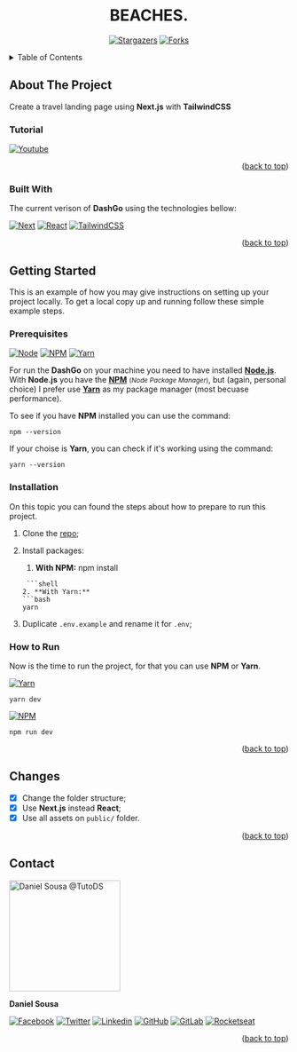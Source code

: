 <div align="center">
    <h1 style="text-transform: uppercase;">BEACHES.</h1>

[![Stargazers][stars-shield]][stars-url] [![Forks][forks-shield]][forks-url]

</div>

<!-- TABLE OF CONTENTS -->
<details>
  <summary>Table of Contents</summary>
  <description>

- [About The Project](#about-the-project)
    - [Built With](#built-with)
- [Getting Started](#getting-started)
    - [Prerequisites](#prerequisites)
    - [Installation](#installation)
    - [How to Run](#how-to-run)
- [Changes](#changes)
    - [Personal Configs/Choices](#personal-configschoices)
- [Contact](#contact)

    </description>

</details>

## About The Project

Create a travel landing page using **Next.js** with **TailwindCSS**


### Tutorial
[![Youtube][tutorial]][tutorial-url]

<p align="right">(<a href="#readme-top">back to top</a>)</p>

### Built With

The current verison of **DashGo** using the technologies bellow:

[![Next][next.js]][next-url] [![React][react.js]][react-url]
[![TailwindCSS][tailwindcss]][tailwind-url]

[//]: # (On this project you can found other packages like:)

[//]: # ([![Prettier][prettier]][prettier-url] [![ESLint][eslint]][eslint-url] [![CommitLint][commitlint]][commitlint-url])

[//]: # ()
[//]: # (> **Note:** **ESLint**, **Prettier** and other things can be changed, the settings you will found is a personal choice, not a requirement.)

<p align="right">(<a href="#readme-top">back to top</a>)</p>

## Getting Started

This is an example of how you may give instructions on setting up your project locally.
To get a local copy up and running follow these simple example steps.

### Prerequisites

[![Node][node]][node-url] [![NPM][npm]][npm-url] [![Yarn][yarn]][yarn-url]

For run the **DashGo** on your machine you need to have installed [**Node.js**][node-url]. With **Node.js** you have the [**NPM**][npm-url]
<small>(<em>Node Package Manager</em>)</small>, but (again, personal choice) I prefer use [**Yarn**][yarn-url] as my package manager
(most becuase performance).

To see if you have **NPM** installed you can use the command:

```shell
npm --version
```

If your choise is **Yarn**, you can check if it's working using the command:

```shell
yarn --version
```

### Installation

On this topic you can found the steps about how to prepare to run this project.

1. Clone the [repo](https://github.com/tutods/ignite-dashgo);

2. Install packages:
    1. **With NPM:**
       npm install
    ````
     ```shell
    2. **With Yarn:**
    ```bash
    yarn
    ````
3. Duplicate `.env.example` and rename it for `.env`;

### How to Run

Now is the time to run the project, for that you can use **NPM** or **Yarn**.

[![Yarn][yarn]][yarn-url]

```shell
yarn dev
```

[![NPM][npm]][npm-url]

```shell
npm run dev
```

<p align="right">(<a href="#readme-top">back to top</a>)</p>

## Changes

-   [x] Change the folder structure;
-   [x] Use **Next.js** instead **React**;
-   [x] Use all assets on `public/` folder.

[//]: # (### Personal Configs/Choices)

[//]: # ()
[//]: # (-   [x] Add **CommitLint**;)

[//]: # (-   [ ] Add custom **ESLint** config;)

[//]: # (-   [ ] Add custom **Prettier** config;)

[//]: # (-   [ ] Add **Husky** and **LintStaged**.)

<p align="right">(<a href="#readme-top">back to top</a>)</p>

## Contact

<img src="https://github.com/tutods.png" alt="Daniel Sousa @TutoDS" width="200px" />

**Daniel Sousa**

[![Facebook][facebook]][facebook-url] [![Twitter][twitter]][twitter-url] [![Linkedin][linkedin]][linkedin-url] [![GitHub][github]][github-url]
[![GitLab][gitlab]][gitlab-url] [![Rocketseat][rocketseat]][rocketseat-url]

<p align="right">(<a href="#readme-top">back to top</a>)</p>

[forks-shield]: https://img.shields.io/github/forks/tutods/tailwindcss-travel-website?style=for-the-badge
[forks-url]: https://github.com/tutods/tailwindcss-travel-website/network/members
[stars-shield]: https://img.shields.io/github/stars/tutods/tailwindcss-travel-website?style=for-the-badge
[stars-url]: https://github.com/tutods/tailwindcss-travel-website/stargazers
[product-screenshot]: images/screenshot.png
[next.js]: https://img.shields.io/badge/next.js-000000?style=for-the-badge&logo=nextdotjs&logoColor=white
[next-url]: https://nextjs.org/
[react.js]: https://img.shields.io/badge/React-61DAFB?style=for-the-badge&logo=react&logoColor=black
[react-url]: https://reactjs.org/
[tailwindcss]: https://img.shields.io/badge/TailwindCSS-06B6D4?style=for-the-badge&logo=tailwind-css&logoColor=white
[tailwind-url]: https://tailwindcss.com
[prettier]: https://img.shields.io/badge/Prettier-F7B93E?style=for-the-badge&logo=prettier&logoColor=black
[prettier-url]: https://prettier.io/
[eslint]: https://img.shields.io/badge/ESLint-4B32C3?style=for-the-badge&logo=eslint&logoColor=white
[eslint-url]: https://eslint.org/
[commitlint]: https://img.shields.io/badge/CommitLint-000000?style=for-the-badge&logo=commitlint&logoColor=white
[commitlint-url]: https://commitlint.js.org/
[yarn]: https://img.shields.io/badge/Yarn-2C8EBB?style=for-the-badge&logo=yarn&logoColor=white
[yarn-url]: https://yarnpkg.com/
[npm]: https://img.shields.io/badge/NPM-CB3837?style=for-the-badge&logo=npm&logoColor=white
[npm-url]: https://www.npmjs.com/
[node]: https://img.shields.io/badge/Node-339933?style=for-the-badge&logo=nodedotjs&logoColor=white
[node-url]: https://nodejs.org/
[rocketseat]: https://img.shields.io/badge/Rocketseat-1E4174?style=for-the-badge&logo=data:image/png;base64,iVBORw0KGgoAAAANSUhEUgAAABAAAAAQCAMAAAAoLQ9TAAAALVBMVEVHcExxWsF0XMJzXMJxWcFsUsD///9jRrzY0u6Xh9Gsn9n39fyMecy0qd2bjNJWBT0WAAAABHRSTlMA2Do606wF2QAAAGlJREFUGJVdj1cWwCAIBLEsRU3uf9xobDH8+GZwUYi8i6ucJwrxKE+7D0G9Q4vlYqtmCSjndr4CgCgzlyFgfKfKCVO0LrPKjmiqMxGXkJwNnXskqWG+1oSM+BSwD8f29YLNjvx/OQrn+g99oQSoNmt3PgAAAABJRU5ErkJggg==
[rocketseat-url]: https://app.rocketseat.com.br/me/tutods14
[gitlab]: https://img.shields.io/badge/GitLab-1E4174?style=for-the-badge&logo=GitLab&logoColor=white
[gitlab-url]: https://gitlab.com/jdaniel.asousa
[github]: https://img.shields.io/badge/-Github-1E4174?style=for-the-badge&logo=Github&logoColor=white&link=https://github.com/tutods
[github-url]: https://github.com/tutods
[facebook]: https://img.shields.io/badge/Facebook-1E4174?style=for-the-badge&logo=facebook&logoColor=white
[facebook-url]: https://facebook.com/tutods2014
[twitter]: https://img.shields.io/badge/Twitter-1E4174?style=for-the-badge&logo=twitter&logoColor=white
[twitter-url]: https://twitter.com/dsousa_12/
[linkedin]: https://img.shields.io/badge/Linkedin-1E4174?style=for-the-badge&logo=Linkedin&logoColor=white
[linkedin-url]: https://www.linkedin.com/in/daniel-sousa-tutods/

[tutorial]: https://img.shields.io/badge/YouTube-FF0000?style=for-the-badge&logo=youtube&logoColor=white
[tutorial-url]: https://www.youtube.com/watch?v=gXdHvoWvViQ